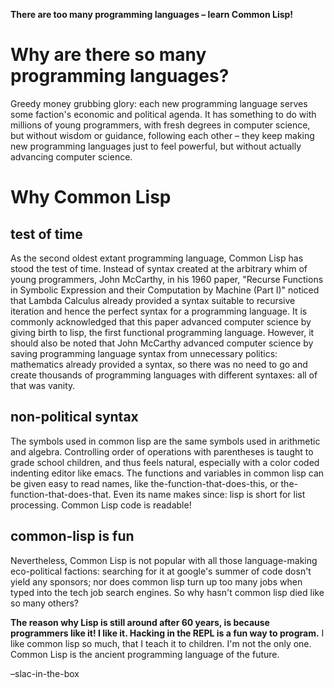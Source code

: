 **There are too many programming languages &#x2013; learn Common Lisp!**


# Why are there so many programming languages?

Greedy money grubbing glory: each new programming language serves some faction's economic and political agenda. It has something to do with millions of young programmers, with fresh degrees in computer science, but without wisdom or guidance, following each other &#x2013; they keep making new programming languages just to feel powerful, but without actually advancing computer science.


# Why Common Lisp


## test of time

As the second oldest extant programming language, Common Lisp has stood the test of time. Instead of syntax created at the arbitrary whim of young programmers, John McCarthy, in his 1960 paper, "Recurse Functions in Symbolic Expression and their Computation by Machine (Part I)" noticed that Lambda Calculus already provided a syntax suitable to recursive iteration and hence the perfect syntax for a programming language. It is commonly acknowledged that this paper advanced computer science by giving birth to lisp, the first functional programming language. However, it should also be noted that John McCarthy advanced computer science by saving programming language syntax from unnecessary politics: mathematics already provided a syntax, so there was no need to go and create thousands of programming languages with different syntaxes: all of that was vanity.


## non-political syntax

The symbols used in common lisp are the same symbols used in arithmetic and algebra. Controlling order of operations with parentheses is taught to grade school children, and thus feels natural, especially with a color coded indenting editor like emacs. The functions and variables in common lisp can be given easy to read names, like the-function-that-does-this, or the-function-that-does-that. Even its name makes since: lisp is short for list processing. Common Lisp code is readable!


## common-lisp is fun

Nevertheless, Common Lisp is not popular with all those language-making eco-political factions: searching for it at google's summer of code dosn't yield any sponsors; nor does common lisp turn up too many jobs when typed into the tech job search engines. So why hasn't common lisp died like so many others?

****The reason why Lisp is still around after 60 years, is because programmers like it! I like it. Hacking in the REPL is a fun way to program.**** I like common lisp so much, that I teach it to children. I'm not the only one. Common Lisp is the ancient programming language of the future.

&#x2013;slac-in-the-box

